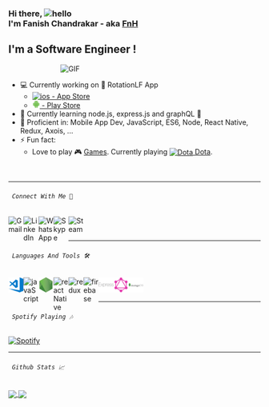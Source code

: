 <!-- ### Hi there, 👋<br/> I'm Fanish Chandrakar - aka [FnH][linkedin] -->

### Hi there, <img alt="hello" src="https://github.com/fanish29/fanish29/blob/master/hello.webp" width="25px"><br/> I'm Fanish Chandrakar - aka [FnH][linkedin]

## I'm a Software Engineer !

<img align="right" alt="GIF" src="https://github.com/fanish29/fanish29/blob/master/coding-freak.gif?raw=true" width="400px" />
<br/>

- 💻 Currently working on 📱 RotationLF App
  - [<img alt="ios" src="https://cdn.jsdelivr.net/npm/simple-icons@v3/icons/apple.svg" width="15px"> - App Store][linkrotationlf-ios]
  - [<img alt="android" src="https://raw.githubusercontent.com/github/explore/80688e429a7d4ef2fca1e82350fe8e3517d3494d/topics/android/android.png" width="15px"> - Play Store][linkrotationlf-andriod]
- 🌱 Currently learning node.js, express.js and graphQL 🤣
- 💪 Proficient in: Mobile App Dev, JavaScript, ES6, Node, React Native, Redux, Axois, ...
- ⚡ Fun fact:
  - Love to play 🎮 [Games][linksteam]. Currently playing [<img alt="Dota" align="center" src="https://github.com/fanish29/fanish29/blob/master/dota-2.png" width="20px"> Dota][linkdota].

<br/>

---

###### ` Connect With Me 🔗`

[<img align="left" width="30px" alt="Gmail"  src="https://www.vectorlogo.zone/logos/gmail/gmail-icon.svg" />][linkgmail]
[<img align="left" width="30px" alt="LinkedIn"  src="https://www.vectorlogo.zone/logos/linkedin/linkedin-icon.svg" />][linkedin]
[<img align="left" width="30px" alt="WhatsApp"  src="https://www.vectorlogo.zone/logos/whatsapp/whatsapp-icon.svg" />][linkwhatsapp]
[<img align="left" width="30px" alt="Skype"  src="https://www.vectorlogo.zone/logos/skype/skype-icon.svg" />][linkskype]
[<img align="left" width="30px" alt="Steam"  src="https://www.vectorlogo.zone/logos/steampowered/steampowered-icon.svg" />][linksteam]

<br/>
<br/>

---

###### ` Languages And Tools 🛠️`

<img align="left" width="30px" alt="vsCode" src="https://raw.githubusercontent.com/github/explore/80688e429a7d4ef2fca1e82350fe8e3517d3494d/topics/visual-studio-code/visual-studio-code.png" /> 
<img align="left" width="30px" alt="javaScript" src="https://devicons.github.io/devicon/devicon.git/icons/javascript/javascript-original.svg" /> 
<img align="left" width="30px" alt="nodeJS" src="https://raw.githubusercontent.com/github/explore/80688e429a7d4ef2fca1e82350fe8e3517d3494d/topics/nodejs/nodejs.png" /> 
<img align="left" width="30px" alt="reactNative" src="https://reactnative.dev/img/header_logo.svg" /> 
<img align="left" width="30px" alt="redux" src="https://devicons.github.io/devicon/devicon.git/icons/redux/redux-original.svg" />
<!-- <img align="left" width="30px" alt="terminal" src="https://raw.githubusercontent.com/github/explore/80688e429a7d4ef2fca1e82350fe8e3517d3494d/topics/terminal/terminal.png" /> -->
<!-- <img align="left" width="30px" alt="git" src="https://www.vectorlogo.zone/logos/git-scm/git-scm-icon.svg" />  -->
<!-- <img align="left" width="30px" alt="gitHub" src="https://raw.githubusercontent.com/github/explore/78df643247d429f6cc873026c0622819ad797942/topics/github/github.png" />  -->
<img align="left" width="30px" alt="firebase" src="https://www.vectorlogo.zone/logos/firebase/firebase-icon.svg" /> 
<img align="left" width="30px" alt="expressJS" src="https://raw.githubusercontent.com/github/explore/80688e429a7d4ef2fca1e82350fe8e3517d3494d/topics/express/express.png" />
<img align="left" width="30px" alt="graphQL" src="https://raw.githubusercontent.com/github/explore/80688e429a7d4ef2fca1e82350fe8e3517d3494d/topics/graphql/graphql.png" />
<img align="left" width="30px" alt="mongoDB" src="https://raw.githubusercontent.com/github/explore/80688e429a7d4ef2fca1e82350fe8e3517d3494d/topics/mongodb/mongodb.png" />

<br/>
<br/>

---

###### ` Spotify Playing 🎶`

[![Spotify](https://novatorem-brown-mu.vercel.app/api/spotify)](https://open.spotify.com/user/g4axfj5meymyt305dr60nvklp)

---

###### ` Github Stats 📈`

<a href="https://github-readme-stats.fanish29.vercel.app/api?username=FanishChandrakar&show_icons=true">
  <img align="center" src="https://github-readme-stats.fanish29.vercel.app/api?username=FanishChandrakar&show_icons=true&hide_title=true" />
</a>
<a href="https://github-readme-stats.fanish29.vercel.app/api/top-langs/?username=FanishChandrakar">
  <img align="center" src="https://github-readme-stats.fanish29.vercel.app/api/top-langs/?username=FanishChandrakar&layout=compact&langs_count=6" />
</a>


[linkedin]: https://www.linkedin.com/in/fanishchandrakar/
[linkrotationlf-andriod]: https://play.google.com/store/apps/details?id=com.and_nanoprecise&hl=en_IN/
[linkrotationlf-ios]: https://appstoreconnect.apple.com/apps/1451521554/appstore/info/
[linknanoprecise]: https://www.nanoprecisesc.com/
[linksteam]: https://steamcommunity.com/id/fnh29/
[linkskype]: https://join.skype.com/invite/f81p8jJSwVQp/
[linkgmail]: mailto:chandrakarfanish@gmail.com
[linkwhatsapp]: https://wa.me/917869761929
[linkdota]: https://blog.dota2.com/
